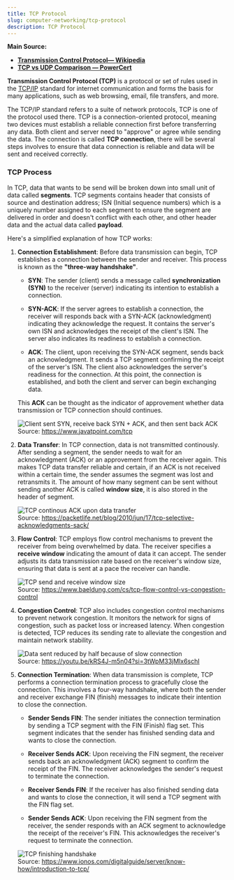 ```yaml
---
title: TCP Protocol
slug: computer-networking/tcp-protocol
description: TCP Protocol
---
```


**Main Source:**

- **[Transmission Control Protocol— Wikipedia](https://en.wikipedia.org/wiki/Transmission_Control_Protocol)**
- **[TCP vs UDP Comparison — PowerCert](https://youtu.be/uwoD5YsGACg?si=Hy4bdZ6vr2khFBd2)**

**Transmission Control Protocol (TCP)** is a protocol or set of rules used in the [TCP/IP](/cs-notes/computer-networking/tcp-ip-model) standard for internet communication and forms the basis for many applications, such as web browsing, email, file transfers, and more.

The TCP/IP standard refers to a suite of network protocols, TCP is one of the protocol used there. TCP is a connection-oriented protocol, meaning two devices must establish a reliable connection first before transferring any data. Both client and server need to "approve" or agree while sending the data. The connection is called **TCP connection**, there will be several steps involves to ensure that data connection is reliable and data will be sent and received correctly.

### TCP Process

In TCP, data that wants to be send will be broken down into small unit of data called **segments**. TCP segments contains header that consists of source and destination address; ISN (Initial sequence numbers) which is a uniquely number assigned to each segment to ensure the segment are delivered in order and doesn't conflict with each other, and other header data and the actual data called **payload**.

Here's a simplified explanation of how TCP works:

1. **Connection Establishment**: Before data transmission can begin, TCP establishes a connection between the sender and receiver. This process is known as the **"three-way handshake"**.

   - **SYN**: The sender (client) sends a message called **synchronization (SYN)** to the receiver (server) indicating its intention to establish a connection.

   - **SYN-ACK**: If the server agrees to establish a connection, the receiver will responds back with a SYN-ACK (acknowledgment) indicating they acknowledge the request. It contains the server's own ISN and acknowledges the receipt of the client's ISN. The server also indicates its readiness to establish a connection.

   - **ACK**: The client, upon receiving the SYN-ACK segment, sends back an acknowledgment. It sends a TCP segment confirming the receipt of the server's ISN. The client also acknowledges the server's readiness for the connection. At this point, the connection is established, and both the client and server can begin exchanging data.

   This **ACK** can be thought as the indicator of approvement whether data transmission or TCP connection should continues.

   ![Client sent SYN, receive back SYN + ACK, and then sent back ACK](./tcp-connection-establishment.png)  
    Source: https://www.javatpoint.com/tcp

2. **Data Transfer**: In TCP connection, data is not transmitted continously. After sending a segment, the sender needs to wait for an acknowledgment (ACK) or an approvement from the receiver again. This makes TCP data transfer reliable and certain, if an ACK is not received within a certain time, the sender assumes the segment was lost and retransmits it. The amount of how many segment can be sent without sending another ACK is called **window size**, it is also stored in the header of segment.

   ![TCP continous ACK upon data transfer](./tcp-ack.png)  
   Source: https://packetlife.net/blog/2010/jun/17/tcp-selective-acknowledgments-sack/

3. **Flow Control**: TCP employs flow control mechanisms to prevent the receiver from being overwhelmed by data. The receiver specifies a **receive window** indicating the amount of data it can accept. The sender adjusts its data transmission rate based on the receiver's window size, ensuring that data is sent at a pace the receiver can handle.

   ![TCP send and receive window size](./tcp-flow-control.png)  
   Source: https://www.baeldung.com/cs/tcp-flow-control-vs-congestion-control

4. **Congestion Control**: TCP also includes congestion control mechanisms to prevent network congestion. It monitors the network for signs of congestion, such as packet loss or increased latency. When congestion is detected, TCP reduces its sending rate to alleviate the congestion and maintain network stability.

   ![Data sent reduced by half because of slow connection](./tcp-congestion-control.png)  
   Source: https://youtu.be/kRS4J-m5n04?si=3tWpM33jMlx6schI

5. **Connection Termination**: When data transmission is complete, TCP performs a connection termination process to gracefully close the connection. This involves a four-way handshake, where both the sender and receiver exchange FIN (finish) messages to indicate their intention to close the connection.

   - **Sender Sends FIN**: The sender initiates the connection termination by sending a TCP segment with the FIN (Finish) flag set. This segment indicates that the sender has finished sending data and wants to close the connection.

   - **Receiver Sends ACK**: Upon receiving the FIN segment, the receiver sends back an acknowledgment (ACK) segment to confirm the receipt of the FIN. The receiver acknowledges the sender's request to terminate the connection.

   - **Receiver Sends FIN**: If the receiver has also finished sending data and wants to close the connection, it will send a TCP segment with the FIN flag set.

   - **Sender Sends ACK**: Upon receiving the FIN segment from the receiver, the sender responds with an ACK segment to acknowledge the receipt of the receiver's FIN. This acknowledges the receiver's request to terminate the connection.

    ![TCP finishing handshake](./tcp-finished.png)  
    Source: https://www.ionos.com/digitalguide/server/know-how/introduction-to-tcp/
